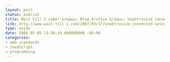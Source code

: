 ```yaml
---
layout: post
status: publish
title: Wait till I come! &raquo; Blog Archive &raquo; Unobtrusive connected select boxes - yet another solution approach
link: http://www.wait-till-i.com/2007/03/17/unobtrusive-connected-select-boxes-yet-another-solution-approach/
type: aside
date: 2008-05-09 13:58:19.000000000 -04:00
categories:
- web standards
- JavaScript
- programming
---
```


